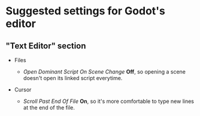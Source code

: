 # Suggested settings for Godot's editor

## "Text Editor" section

* Files
  * _Open Dominant Script On Scene Change_ **Off**, so opening a scene doesn't open its linked script everytime.

* Cursor
  * _Scroll Past End Of File_ **On**, so it's more comfortable to type new lines at the end of the file.

